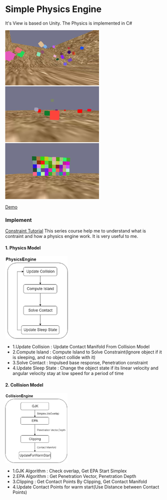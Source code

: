 Simple Physics Engine
===================
It's View is based on Unity.
The Physics is implemented in C#

<img src="img/Picture1.png" width="300">
<img src="img/Picture2.png" width="300">
<img src="img/Picture3.png" width="300">

[Demo](https://www.youtube.com/watch?v=K6Fja1hseOY&feature=youtu.be)

### Implement

[Constraint Tutorial](https://www.youtube.com/watch?v=iwEmcWjrcbA&list=PL-yGOsK2iEWjXERY62X2bsa17a2UoA8GK&index=4)
This series course help me to understand what is contraint and how a physics engine work. It is very useful to me.

#### 1. Physics Model

<img src="img/PhysicsEngine.png" width="200">

* 1.Update Collision : Update Contact Manifold From Collision Model
* 2.Compute Island : Compute Island to Solve Constraint(Ignore object if it is sleeping, and no object collide with it)
* 3.Solve Contact : Impulsed base response, Penetration constraint
* 4.Update Sleep State : Change the object state if its linear velocity and angular velocity stay at low speed for a period of time

#### 2. Collision Model

<img src="img/CollisionEngine.png" width="200">

* 1.GJK Algorithm : Check overlap, Get EPA Start Simplex
* 2.EPA Algorithm : Get Penetration Vector, Penetration Depth
* 3.Clipping : Get Contact Points By Clipping, Get Contact Manifold
* 4.Update Contact Points for warm start(Use Distance between Contact Points)






